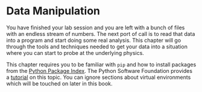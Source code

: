 # Data Manipulation

You have finished your lab session and you are left with a bunch of files with an endless stream of numbers.
The next port of call is to read that data into a program and start doing some real analysis.
This chapter will go through the tools and techniques needed to get your data into a situation where you can start to probe at the underlying physics.

This chapter requires you to be familiar with `pip` and how to install packages from the [Python Package Index](https://pypi.org/).
The Python Software Foundation provides a [tutorial](https://packaging.python.org/tutorials/installing-packages/) on this topic.
You can ignore sections about virtual environments which will be touched on later in this book.
